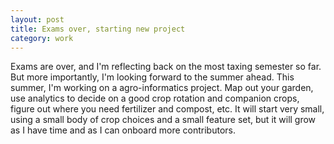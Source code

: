 ```yaml
---
layout: post
title: Exams over, starting new project
category: work
---
```


Exams are over, and I'm reflecting back on the most taxing semester so far. But more importantly, I'm looking forward to the summer ahead. This summer, I'm working on a agro-informatics project. Map out your garden, use analytics to decide on a good crop rotation and companion crops, figure out where you need fertilizer and compost, etc. It will start very small, using a small body of crop choices and a small feature set, but it will grow as I have time and as I can onboard more contributors.

